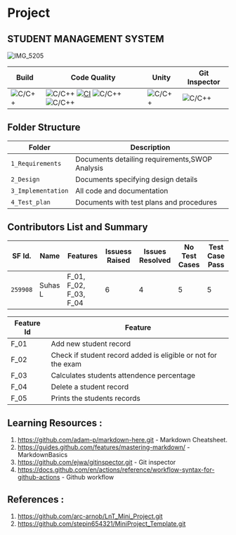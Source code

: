# Project

## STUDENT MANAGEMENT SYSTEM

![IMG_5205](https://user-images.githubusercontent.com/80455876/114570204-4499fc80-9c93-11eb-8b6e-39622b758937.JPG)


Build | Code Quality | Unity | Git Inspector
|---------|------------|-----------|----------------|
|  ![C/C++](https://img.shields.io/badge/C%2FC%2B%2B%20--%20CI%20Build%20Status-passing-brightgreen)      | ![C/C++](https://www.code-inspector.com/project/21296/status/svg) [![CI](https://github.com/Suhas-L/Project/actions/workflows/main.yml/badge.svg)](https://github.com/Suhas-L/Project/actions/workflows/main.yml) ![C/C++](https://img.shields.io/badge/Code%20Quality%20--%20Static%20Code%20--%20Cppcheck-passing-brightgreen) ![C/C++](https://img.shields.io/badge/Code%20Quality%20--%20Dynamic%20Code%20Analysis%20Valgrind-passing-brightgreen)| ![C/C++](https://img.shields.io/badge/Unit%20Testing%20--%20Unity-passing-brightgreen)   | ![C/C++](https://img.shields.io/badge/Contribution%20Check%20--%20Git%20Inspector-passing-brightgreen)|

## Folder Structure
Folder             | Description
-------------------| -----------------------------------------------
`1_Requirements`   | Documents detailing requirements,SWOP Analysis
`2_Design`         | Documents specifying design details
`3_Implementation` | All code and documentation
`4_Test_plan`      | Documents with test plans and procedures


## Contributors List and Summary

SF Id. |  Name   |    Features    | Issuess Raised |Issues Resolved|No Test Cases|Test Case Pass
-------|---------|----------------|----------------|---------------|-------------|--------------
`259908` | Suhas L  | F_01, F_02, F_03, F_04  | 6     | 4   |5  |5  

| Feature Id | Feature |
| -----------|---------|
|F_01| Add new student record |
|F_02| Check if student record added is eligible or not for the exam |
|F_03| Calculates students attendence percentage |
|F_04| Delete a student record |
|F_05| Prints the students records| 


## Learning Resources :

1. https://github.com/adam-p/markdown-here.git - Markdown Cheatsheet.
2. https://guides.github.com/features/mastering-markdown/ - MarkdownBasics
3. https://github.com/ejwa/gitinspector.git - Git inspector
4. https://docs.github.com/en/actions/reference/workflow-syntax-for-github-actions - Github workflow

## References :

1. https://github.com/arc-arnob/LnT_Mini_Project.git
2. https://github.com/stepin654321/MiniProject_Template.git
